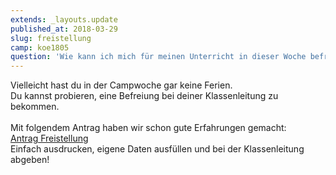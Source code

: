 ```yaml
---
extends: _layouts.update
published_at: 2018-03-29
slug: freistellung
camp: koe1805
question: 'Wie kann ich mich für meinen Unterricht in dieser Woche befreien lassen?'
---
```


Vielleicht hast du in der Campwoche gar keine Ferien. <br> 
Du kannst probieren, eine Befreiung bei deiner Klassenleitung zu bekommen.  
<br>
Mit folgendem Antrag haben wir schon gute Erfahrungen gemacht:  
[Antrag Freistellung](/files/180329-freistellung-antrag-koe1805.pdf)
<br>
Einfach ausdrucken, eigene Daten ausfüllen und bei der Klassenleitung abgeben!